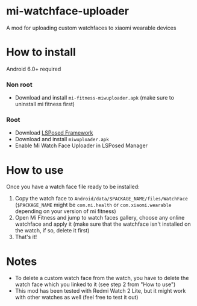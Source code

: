 # mi-watchface-uploader
A mod for uploading custom watchfaces to xiaomi wearable devices

# How to install
Android 6.0+ required

### Non root
- Download and install `mi-fitness-miwuploader.apk` (make sure to uninstall mi fitness first)

### Root
- Download [LSPosed Framework](https://github.com/LSPosed/LSPosed)
- Download and install `miwuploader.apk` 
- Enable Mi Watch Face Uploader in LSPosed Manager


# How to use
Once you have a watch face file ready to be installed:
1. Copy the watch face to `Android/data/$PACKAGE_NAME/files/WatchFace` (`$PACKAGE_NAME` might be `com.mi.health` or `com.xiaomi.wearable` depending on your version of mi fitness)
2. Open Mi Fitness and jump to watch faces gallery, choose any online watchface and apply it (make sure that the watchface isn't installed on the watch, if so, delete it first)
3. That's it!

# Notes
- To delete a custom watch face from the watch, you have to delete the watch face which you linked to it (see step 2 from "How to use")
- This mod has been tested with Redmi Watch 2 Lite, but it might work with other watches as well (feel free to test it out)
